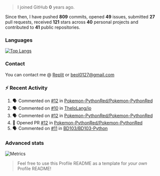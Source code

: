 > I joined GitHub **0** years ago.

Since then, I have pushed **809** commits, opened **49** issues, submitted **27** pull requests, received **121** stars across **40** personal projects and contributed to **41** public repositories.


### Languages

[![Top Langs](https://github-readme-stats.vercel.app/api/top-langs/?username=JBYT27&layout=compact&langs_count=8)](https://github.com/anuraghazra/github-readme-stats)


### Contact
You can contact me @ [Replit](https://replit.com/@JBloves27) or beol0127@gmail.com

### :zap: Recent Activity

<!--START_SECTION:activity-->
1. 🗣 Commented on [#12](https://github.com/Pokemon-PythonRed/Pokemon-PythonRed/issues/12) in [Pokemon-PythonRed/Pokemon-PythonRed](https://github.com/Pokemon-PythonRed/Pokemon-PythonRed)
2. 🗣 Commented on [#10](https://github.com/TheIoLang/io/issues/10) in [TheIoLang/io](https://github.com/TheIoLang/io)
3. 🗣 Commented on [#12](https://github.com/Pokemon-PythonRed/Pokemon-PythonRed/issues/12) in [Pokemon-PythonRed/Pokemon-PythonRed](https://github.com/Pokemon-PythonRed/Pokemon-PythonRed)
4. 💪 Opened PR [#12](https://github.com/Pokemon-PythonRed/Pokemon-PythonRed/pull/12) in [Pokemon-PythonRed/Pokemon-PythonRed](https://github.com/Pokemon-PythonRed/Pokemon-PythonRed)
5. 🗣 Commented on [#11](https://github.com/BD103/BD103-Python/issues/11) in [BD103/BD103-Python](https://github.com/BD103/BD103-Python)
<!--END_SECTION:activity-->

### Advanced stats

![Metrics](https://github.com/JBYT27/JBYT27/blob/main/github-metrics.svg)


> Feel free to use this Profile README as a template for *your own* Profile README!
